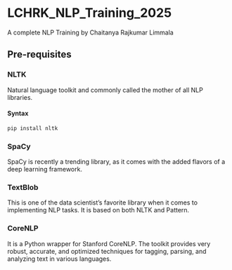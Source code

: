 # LCHRK_NLP_Training_2025
 A complete NLP Training by Chaitanya Rajkumar Limmala

## Pre-requisites

### NLTK
Natural language toolkit and commonly called the mother of all 
NLP libraries.
#### Syntax
```python
pip install nltk
```

### SpaCy
SpaCy is recently a trending library, as it comes with the added 
flavors of a deep learning framework. 

### TextBlob
This is one of the data scientist’s favorite library when it 
comes to implementing NLP tasks. It is based on both NLTK and Pattern.

### CoreNLP
It is a Python wrapper for Stanford CoreNLP. The toolkit 
provides very robust, accurate, and optimized techniques for tagging, 
parsing, and analyzing text in various languages.